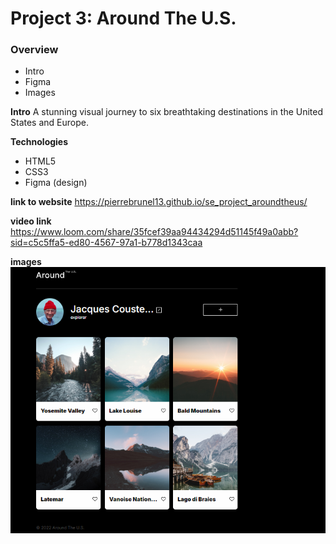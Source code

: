 # Project 3: Around The U.S.

### Overview  

* Intro  
* Figma  
* Images  
  
**Intro**
  A stunning visual journey to six breathtaking destinations in the United States and Europe.

**Technologies**

- HTML5
- CSS3
- Figma (design)

**link to website**
https://pierrebrunel13.github.io/se_project_aroundtheus/

**video link**
https://www.loom.com/share/35fcef39aa94434294d51145f49a0abb?sid=c5c5ffa5-ed80-4567-97a1-b778d1343caa

**images**
<img src="./websiteimg.png" alt="screenshot" width=800>





